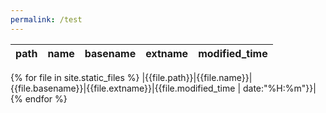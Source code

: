 ```yaml
---
permalink: /test
---
```

|path|name|basename|extname|modified_time|
|-|-|-|-|-|
{% for file in site.static_files %}
|{{file.path}}|{{file.name}}|{{file.basename}}|{{file.extname}}|{{file.modified_time | date:"%H:%m"}}|
{% endfor %}

